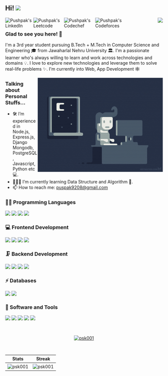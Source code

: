 
## Hi! <img src="https://raw.githubusercontent.com/iampavangandhi/iampavangandhi/master/gifs/Hi.gif" width="30px">

<a href="https://www.linkedin.com/in/pskprateek/">
  <img align="left" alt="Pushpak's LinkedIn" width="90px" src="https://img.shields.io/badge/LinkedIn-0077B5?logo=linkedin&logoColor=white" />
</a>

<a href="https://www.leetcode.com/pskpr">
  <img align="left" alt="Pushpak's Leetcode" width="98px" src="https://img.shields.io/badge/-LeetCode-FFA116?logo=LeetCode&logoColor=black" />
</a>

<a href="https://www.codechef.com/users/pskpr">
  <img align="left" alt="Pushpak's Codechef" width="100px" src="https://img.shields.io/badge/-CodeChef-5B4638?logo=CodeChef&logoColor=white" />
</a>

<a href="https://www.codeforces.com/profile/pskpr">
  <img align="left" alt="Pushpak's Codeforces" width="100px" src="https://img.shields.io/badge/-Codeforces-111111?logo=Codeforces&logoColor=white" />
</a>



<div align="right">

![](https://visitor-badge.glitch.me/badge?page_id=psk001.psk001)

</div>

### Glad to see you here! 🤩
 
I'm a 3rd year student pursuing B.Tech + M.Tech in Computer Science and Engineering 🎓 from Jawaharlal Nehru University 🏛. I'm a passionate learner who's always willing to learn and work across technologies and domains 💡. I love to explore new technologies and leverage them to solve real-life problems ✨.  I'm currently into Web, App Development 🕸️ 

<img align="right" height="300" width="400" alt="GIF" src="./github-readme.gif" />

### Talking about Personal Stuffs...

- 🛠 I’m experienced in Node.js, Express.js, Django <br /> Mongodb, PostgreSQL, Javascript, Python etc 💻.
- 👨🏻‍💻 I’m currently learning Data Structure and Algorithm 🚀.
- 📫 How to reach me: puspak9208@gmail.com

### 👩‍💻 Programming Languages

<code><img src="https://img.shields.io/badge/C-00599C?style=for-the-badge&logo=c&logoColor=white" /></code>
<code><img src="https://img.shields.io/badge/C%2B%2B-00599C?style=for-the-badge&logo=c%2B%2B&logoColor=white" /></code>
<code><img src="https://img.shields.io/badge/JavaScript-323330?style=for-the-badge&logo=javascript&logoColor=F7DF1E" /></code>
<code><img src="https://img.shields.io/badge/Python-3776AB?style=for-the-badge&logo=python&logoColor=white" /></code>

### 💻 Frontend Development

<code><img src="https://img.shields.io/badge/html5-%23E34F26.svg?style=for-the-badge&logo=html5&logoColor=white" /></code>
<code><img src="https://img.shields.io/badge/css3-%231572B6.svg?style=for-the-badge&logo=css3&logoColor=white" /></code>
<code><img src="https://img.shields.io/badge/Bootstrap-563D7C?style=for-the-badge&logo=bootstrap&logoColor=white" /></code>
<code><img src="https://img.shields.io/badge/Qt-%23217346.svg?style=for-the-badge&logo=Qt&logoColor=white" /></code>

### 🗜 Backend Development

<code><img src="https://img.shields.io/badge/Node.js-43853D?style=for-the-badge&logo=node-dot-js&logoColor=white" /></code>
<code><img src="https://img.shields.io/badge/Express.js-000000?style=for-the-badge&logo=express&logoColor=white" /></code>
<code><img src="https://img.shields.io/badge/Flask-000000?style=for-the-badge&logo=flask&logoColor=white" /></code>
<code><img src="https://img.shields.io/badge/Django-000000?style=for-the-badge&logo=django&logoColor=green" /></code>

### ⚡ Databases
<code><img src="https://img.shields.io/badge/PostgreSQL-00000F?style=for-the-badge&logo=postgresql&logoColor=white" /></code>
<code><img src="https://img.shields.io/badge/MongoDB-4EA94B?style=for-the-badge&logo=mongodb&logoColor=white" /></code>

### 🚀 Software and Tools

<code><img src="https://img.shields.io/badge/Postman-FF6C37?style=for-the-badge&logo=Postman&logoColor=white" /></code>
<code><img src="https://img.shields.io/badge/npm-CB3837?style=for-the-badge&logo=npm&logoColor=white" /></code>
<code><img src="https://img.shields.io/badge/Git-F05032?style=for-the-badge&logo=git&logoColor=white" /></code>
<code><img src="https://img.shields.io/badge/Canva-%2300C4CC.svg?style=for-the-badge&logo=Canva&logoColor=white" /></code>
<code><img src="https://img.shields.io/badge/figma-%23F24E1E.svg?style=for-the-badge&logo=figma&logoColor=white" /></code>

<br/>

<p align="center"> <a href="https://github.com/ryo-ma/github-profile-trophy"><img src="https://github-profile-trophy.vercel.app/?username=psk001" alt="psk001" /></a> </p>

<br/>

Stats | Streak |
--- | --- |
<img align="center" src="https://github-readme-stats.vercel.app/api?username=psk001&show_icons=true&locale=en" alt="psk001" /> | <img align="center" src="https://github-readme-streak-stats.herokuapp.com/?user=psk001&" alt="psk001" /> | 

<div align="center">
  
</div>
